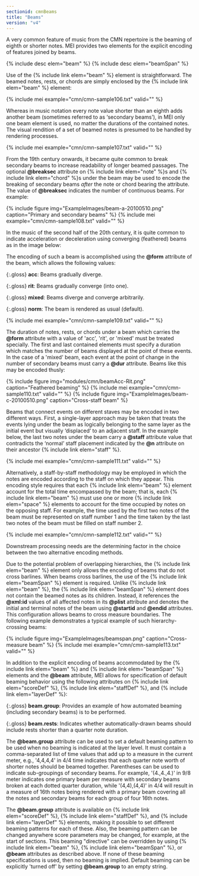 ```yaml
---
sectionid: cmnBeams
title: "Beams"
version: "v4"
---
```


A very common feature of music from the CMN repertoire is the beaming of eighth or shorter notes. MEI provides two elements for the explicit encoding of features joined by beams.

{% include desc elem="beam" %}
{% include desc elem="beamSpan" %}

Use of the {% include link elem="beam" %} element is straightforward. The beamed notes, rests, or chords are simply enclosed by the {% include link elem="beam" %} element:

{% include mei example="cmn/cmn-sample106.txt" valid="" %}

Whereas in music notation every note value shorter than an eighth adds another beam (sometimes referred to as ‘secondary beams’), in MEI only one beam element is used, no matter the durations of the contained notes. The visual rendition of a set of beamed notes is presumed to be handled by rendering processes.

{% include mei example="cmn/cmn-sample107.txt" valid="" %}

From the 19th century onwards, it became quite common to break secondary beams to increase readability of longer beamed passages. The optional **@breaksec** attribute on {% include link elem="note" %}s and {% include link elem="chord" %}s under the beam may be used to encode the breaking of secondary beams *after* the note or chord bearing the attribute. The value of **@breaksec** indicates the number of continuous beams. For example:

{% include figure img="ExampleImages/beam-a-20100510.png" caption="Primary and secondary beams" %}
{% include mei example="cmn/cmn-sample108.txt" valid="" %}

In the music of the second half of the 20th century, it is quite common to indicate acceleration or deceleration using converging (feathered) beams as in the image below:

The encoding of such a beam is accomplished using the **@form** attribute of the beam, which allows the following values:

{:.gloss}
**acc**: Beams gradually diverge.

{:.gloss}
**rit**: Beams gradually converge (into one).

{:.gloss}
**mixed**: Beams diverge and converge arbitrarily.

{:.gloss}
**norm**: The beam is rendered as usual (default).

{% include mei example="cmn/cmn-sample109.txt" valid="" %}

The duration of notes, rests, or chords under a beam which carries the **@form** attribute with a value of 'acc', 'rit', or 'mixed' must be treated specially. The first and last contained elements must specify a duration which matches the number of beams displayed at the point of these events. In the case of a 'mixed' beam, each event at the point of change in the number of secondary beams must carry a **@dur** attribute. Beams like this may be encoded thusly:

{% include figure img="modules/cmn/beamAcc-Rit.png" caption="Feathered beaming" %}
{% include mei example="cmn/cmn-sample110.txt" valid="" %}
{% include figure img="ExampleImages/beam-c-20100510.png" caption="Cross-staff beam" %}

Beams that connect events on different staves may be encoded in two different ways. First, a single-layer approach may be taken that treats the events lying under the beam as logically belonging to the same layer as the initial event but visually ‘displaced’ to an adjacent staff. In the example below, the last two notes under the beam carry a **@staff** attribute value that contradicts the ‘normal’ staff placement indicated by the **@n** attribute on their ancestor {% include link elem="staff" %}.

{% include mei example="cmn/cmn-sample111.txt" valid="" %}

Alternatively, a staff-by-staff methodology may be employed in which the notes are encoded according to the staff on which they appear. This encoding style requires that each {% include link elem="beam" %} element account for the total time encompassed by the beam; that is, each {% include link elem="beam" %} must use one or more {% include link elem="space" %} elements to account for the time occupied by notes on the opposing staff. For example, the time used by the first two notes of the beam must be represented on staff number 1 and the time taken by the last two notes of the beam must be filled on staff number 2.

{% include mei example="cmn/cmn-sample112.txt" valid="" %}

Downstream processing needs are the determining factor in the choice between the two alternative encoding methods.

Due to the potential problem of overlapping hierarchies, the {% include link elem="beam" %} element only allows the encoding of beams that do not cross barlines. When beams cross barlines, the use of the {% include link elem="beamSpan" %} element is required. Unlike {% include link elem="beam" %}, the {% include link elem="beamSpan" %} element does not contain the beamed notes as its children. Instead, it references the **@xml:id** values of all affected notes in its **@plist** attribute and denotes the initial and terminal notes of the beam using **@startid** and **@endid** attributes. This configuration allows beams to cross measure boundaries. The following example demonstrates a typical example of such hierarchy-crossing beams:

{% include figure img="ExampleImages/beamspan.png" caption="Cross-measure beam" %}
{% include mei example="cmn/cmn-sample113.txt" valid="" %}

In addition to the explicit encoding of beams accommodated by the {% include link elem="beam" %} and {% include link elem="beamSpan" %} elements and the **@beam** attribute, MEI allows for specification of default beaming behavior using the following attributes on {% include link elem="scoreDef" %}, {% include link elem="staffDef" %}, and {% include link elem="layerDef" %}:

{:.gloss}
**beam.group**: Provides an example of how automated beaming (including secondary beams) is to be performed.

{:.gloss}
**beam.rests**: Indicates whether automatically-drawn beams should include rests shorter than a quarter note duration.

The **@beam.group** attribute can be used to set a default beaming pattern to be used when no beaming is indicated at the layer level. It must contain a comma-separated list of time values that add up to a measure in the current meter, e.g., '4,4,4,4' in 4/4 time indicates that each quarter note worth of shorter notes should be beamed together. Parentheses can be used to indicate sub-groupings of secondary beams. For example, '(4.,4.,4.)' in 9/8 meter indicates one primary beam per measure with secondary beams broken at each dotted quarter duration, while '(4,4),(4,4)' in 4/4 will result in a measure of 16th notes being rendered with a primary beam covering all the notes and secondary beams for each group of four 16th notes.

The **@beam.group** attribute is available on {% include link elem="scoreDef" %}, {% include link elem="staffDef" %}, and {% include link elem="layerDef" %} elements, making it possible to set different beaming patterns for each of these. Also, the beaming pattern can be changed anywhere score parameters may be changed, for example, at the start of sections. This beaming "directive" can be overridden by using {% include link elem="beam" %}, {% include link elem="beamSpan" %}, or **@beam** attributes as described above. If none of these beaming specifications is used, then no beaming is implied. Default beaming can be explicitly 'turned off' by setting **@beam.group** to an empty string.
